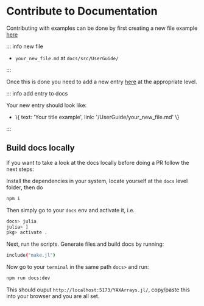 
# Contribute to Documentation

Contributing with examples can be done by first creating a new file example [here](https://github.com/JuliaDataCubes/YAXArrays.jl/tree/master/docs/examples/UserGuide)

::: info new file
- `your_new_file.md` at `docs/src/UserGuide/`
  

:::

Once this is done you need to add a new entry [here](https://github.com/JuliaDataCubes/YAXArrays.jl/blob/master/docs/src/.vitepress/config.mts) at the appropriate level.

::: info add entry to docs

Your new entry should look like:
- \\{ text: 'Your title example', link: '/UserGuide/your_new_file.md' \\}
  

:::

## Build docs locally

If you want to take a look at the docs locally before doing a PR follow the next steps:

Install the dependencies in your system, locate yourself at the `docs` level folder, then do

```sh
npm i
```


Then simply go to your `docs` env and activate it, i.e.

```sh
docs> julia
julia> ]
pkg> activate .
```


Next, run the scripts. Generate files and build docs by running:

```sh
include("make.jl")
```


Now go to your `terminal` in the same path `docs>` and run:

```sh
npm run docs:dev
```


This should ouput `http://localhost:5173/YAXArrays.jl/`, copy/paste this into your browser and you are all set.
